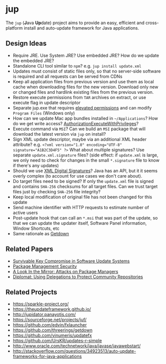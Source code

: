 # jup
The `jup` (**J**ava **Up**date) project aims to provide an easy, efficient and cross-platform install and auto-update framework for Java applications.


## Design Ideas
* Require JRE. Use System JRE? Use embedded JRE? How do we update the embedded JRE?
* Standalone CLI tool similar to `npm`? e.g. `jup install update.xml`
* Updates must consist of static files only, so that no server-side software is required and all requests can be served from CDNs
* Keep all application files from previous version and use them as local cache when downloading files for the new version. Download only new or changed files and hardlink existing files from the previous version.
* Restore execute permissions from `TAR` archives on extract, or use execute flag in update descriptor
* Separate jup.exe that requires [elevated permissions](http://stackoverflow.com/questions/2818179/how-to-force-my-net-app-to-run-as-administrator-on-windows-7) and can modify `Program Files` (Windows only)
* How can we update Mac app bundles installed in `~/Applications`? How do we get write access? [AuthorizationExecuteWithPrivileges](http://stackoverflow.com/questions/32488665/replacement-for-authorizationexecutewithprivileges-temporary-root-permission-fo)?
* Execute command via `MSI`? Can we build an `MSI` package that will download the latest version via `jup` on install?
* Sign XML update descriptor, maybe via an additional XML header attribute? e.g. `<?xml version="1.0" encoding="UTF-8" signature="A1B2C3D4F5" ?>` What about multiple signatures? Use separate `update.xml.signature` files? (side effect: if `update.xml` is large, we only need to check for changes in the small `*.signature` file to know if there's any updates)
* Should we use [XML Digital Signatures](https://docs.oracle.com/javase/6/docs/technotes/guides/security/xmldsig/XMLDigitalSignature.html)? Java has an API, but it it seems overly complex (to account for use cases we don't care about).
* Do target files need to be signed? If only the `update.xml` file is signed and contains `SHA-256` checksums for all target files. Can we trust target files just by checking `SHA-256` file integrity?
* Keep local modification of original file has not been changed for this update
* Send machine identifier with HTTP requests to estimate number of active users
* Post-update hook that can call an `*.msi` that was part of the update, so that we can update the updater itself, Software Panel information, Window Shortcuts, etc
* Same rationale as [Getdown](https://github.com/threerings/getdown/wiki/Rationale)


## Related Papers
* [Survivable Key Compromise in Software Update Systems](https://isis.poly.edu/~jcappos/papers/samuel_tuf_ccs_2010.pdf)
* [Package Management Security](https://isis.poly.edu/~jcappos/papers/cappos_pmsec_tr08-02.pdf)
* [A Look In the Mirror: Attacks on Package Managers](https://isis.poly.edu/~jcappos/papers/cappos_mirror_ccs_08.pdf)
* [Diplomat: Using Delegations to Protect Community Repositories](https://isis.poly.edu/~jcappos/papers/kuppusamy_nsdi_16.pdf)


## Related Projects
* https://sparkle-project.org/
* https://theupdateframework.github.io/
* http://jupidator.panayotis.com/
* https://sourceforge.net/projects/juf/
* https://github.com/edvin/fxlauncher
* https://github.com/threerings/getdown
* https://github.com/vinumeris/updatefx
* https://github.com/UrsKR/updates-r-simple
* http://www.oracle.com/technetwork/java/javase/javawebstart/
* http://stackoverflow.com/questions/34923513/auto-update-frameworks-for-java-applications
